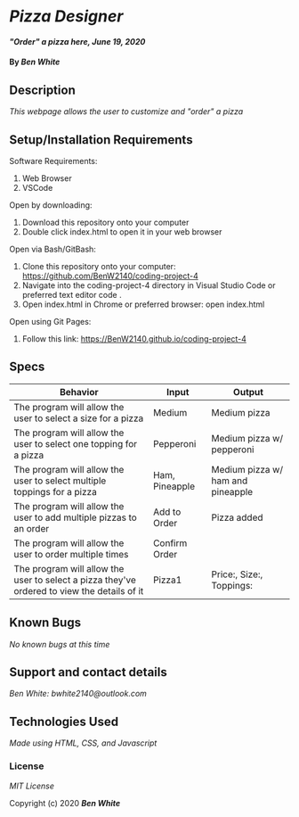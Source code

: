 # _Pizza Designer_

#### _"Order" a pizza here, June 19, 2020_

#### By _**Ben White**_

## Description

_This webpage allows the user to customize and "order" a pizza_

## Setup/Installation Requirements

Software Requirements:

1. Web Browser
2. VSCode

Open by downloading:

1. Download this repository onto your computer
2. Double click index.html to open it in your web browser

Open via Bash/GitBash:

1. Clone this repository onto your computer: https://github.com/BenW2140/coding-project-4
2. Navigate into the coding-project-4 directory in Visual Studio Code or preferred text editor code .
3. Open index.html in Chrome or preferred browser: open index.html

Open using Git Pages:

1. Follow this link: https://BenW2140.github.io/coding-project-4

## Specs

Behavior|Input|Output
------|------|------
The program will allow the user to select a size for a pizza|Medium|Medium pizza
The program will allow the user to select one topping for a pizza|Pepperoni|Medium pizza w/ pepperoni
The program will allow the user to select multiple toppings for a pizza|Ham, Pineapple|Medium pizza w/ ham and pineapple
The program will allow the user to add multiple pizzas to an order|Add to Order|Pizza added
The program will allow the user to order multiple times|Confirm Order
The program will allow the user to select a pizza they've ordered to view the details of it|Pizza1|Price:, Size:, Toppings:

## Known Bugs

_No known bugs at this time_

## Support and contact details

_Ben White: bwhite2140@outlook.com_

## Technologies Used

_Made using HTML, CSS, and Javascript_

### License

*MIT License*

Copyright (c) 2020 **_Ben White_**